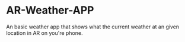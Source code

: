 # AR-Weather-APP

An basic weather app that shows what the current weather at an given location in AR on you're phone.
